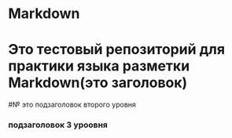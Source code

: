 # Markdown

# Это тестовый репозиторий для практики языка разметки Markdown(это заголовок)

#№ это подзаголовок второго уровня

### подзаголовок 3 уроовня
